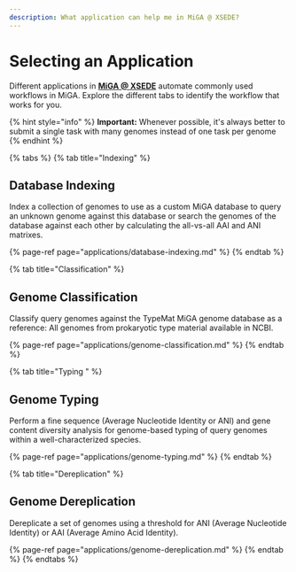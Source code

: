 ```yaml
---
description: What application can help me in MiGA @ XSEDE?
---
```


# Selecting an Application

Different applications in [**MiGA @ XSEDE**](https://xsede.microbial-genomes.org/) automate commonly used workflows in MiGA. Explore the different tabs to identify the workflow that works for you.

{% hint style="info" %}
**Important:** Whenever possible, it's always better to submit a single task with many genomes instead of one task per genome
{% endhint %}

{% tabs %}
{% tab title="Indexing" %}
## Database Indexing

Index a collection of genomes to use as a custom MiGA database to query an unknown genome against this database or search the genomes of the database against each other by calculating the all-vs-all AAI and ANI matrixes.

{% page-ref page="applications/database-indexing.md" %}
{% endtab %}

{% tab title="Classification" %}
## Genome Classification

Classify query genomes against the TypeMat MiGA genome database as a reference: All genomes from prokaryotic type material available in NCBI.

{% page-ref page="applications/genome-classification.md" %}
{% endtab %}

{% tab title="Typing " %}
## Genome Typing

Perform a fine sequence \(Average Nucleotide Identity or ANI\) and gene content diversity analysis for genome-based typing of query genomes within a well-characterized species.

{% page-ref page="applications/genome-typing.md" %}
{% endtab %}

{% tab title="Dereplication" %}
## Genome Dereplication

Dereplicate a set of genomes using a threshold for ANI \(Average Nucleotide Identity\) or AAI \(Average Amino Acid Identity\).

{% page-ref page="applications/genome-dereplication.md" %}
{% endtab %}
{% endtabs %}



